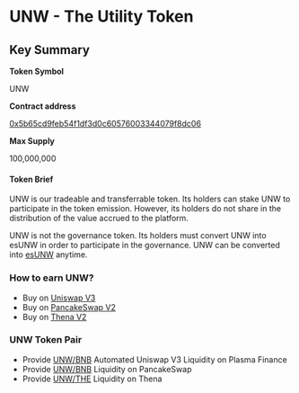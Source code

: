 # UNW - The Utility Token

## Key Summary

**Token Symbol**

UNW

**Contract address**

[0x5b65cd9feb54f1df3d0c60576003344079f8dc06](https://bscscan.com/token/0x5b65cd9feb54f1df3d0c60576003344079f8dc06)

**Max Supply**

100,000,000

#### Token Brief

UNW is our tradeable and transferrable token. Its holders can stake UNW to participate in the token emission. However, its holders do not share in the distribution of the value accrued to the platform.

UNW is not the governance token. Its holders must convert UNW into esUNW in order to participate in the governance. UNW can be converted into [esUNW](esunw-the-governance-token.md) anytime.

### How to earn UNW?

* Buy on [Uniswap V3](https://app.uniswap.org/#/swap?inputCurrency=0x55d398326f99059ff775485246999027b3197955\&outputCurrency=0x5b65cd9feb54f1df3d0c60576003344079f8dc06\&exactAmount=1)
* Buy on [PancakeSwap V2](https://pancakeswap.finance/swap?inputCurrency=BNB\&outputCurrency=0x5b65cd9feb54F1Df3D0C60576003344079f8Dc06)
* Buy on [Thena V2](https://thena.fi/swap?inputCurrency=BNB\&outputCurrency=0x5b65cd9feb54f1df3d0c60576003344079f8dc06)

### UNW Token Pair

* Provide [UNW/BNB](https://apy.plasma.finance/#/quadrat/0x55add8FA60a106b6E2271c8b9Fea792678c5d467?ch=56) Automated Uniswap V3 Liquidity on Plasma Finance
* Provide [UNW/BNB](https://pancakeswap.finance/add/0x5b65cd9feb54f1df3d0c60576003344079f8dc06?chain=bsc) Liquidity on PancakeSwap
* Provide [UNW/THE](https://thena.fi/liquidity/manage/0xd714206a7D63F5a2d613064815995E9CC7061988) Liquidity on Thena
